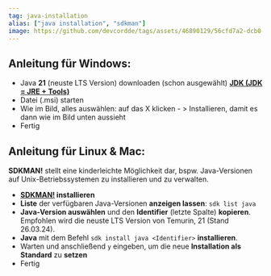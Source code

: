 ```yaml
---
tag: java-installation
alias: ["java installation", "sdkman"]
image: https://github.com/devcordde/tags/assets/46890129/56cfd7a2-dcb0-423f-b151-e5764ebbeaab
---
```


## Anleitung für Windows:

- Java **21** (neuste LTS Version) downloaden (schon ausgewählt) [**JDK (JDK = JRE + Tools)**](<https://adoptium.net/temurin/releases/?variant=openjdk18&jvmVariant=hotspot&version=21&os=windows>) 
- Datei (.msi) starten
- Wie im Bild, alles auswählen: auf das X klicken - > Installieren, damit es dann wie im Bild unten aussieht
- Fertig

## Anleitung für Linux & Mac:
**SDKMAN!** stellt eine kinderleichte Möglichkeit dar, bspw. Java-Versionen auf Unix-Betriebssystemen zu installieren und zu verwalten.
- **[SDKMAN!](<https://sdkman.io/install>) installieren**
- **Liste** der verfügbaren Java-Versionen **anzeigen lassen**: `sdk list java`
- **Java-Version auswählen** und den **Identifier** (letzte Spalte) **kopieren**. Empfohlen wird die neuste LTS Version von Temurin, 21 (Stand 26.03.24).
- **Java** mit dem Befehl `sdk install java <Identifier>` **installieren**.
- Warten und anschließend `y` eingeben, um die neue **Installation als Standard** zu **setzen**
- Fertig
